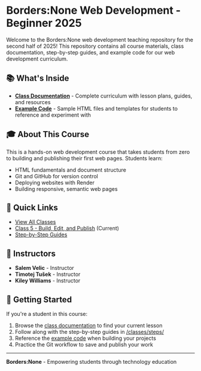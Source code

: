 # Borders:None Web Development - Beginner 2025

Welcome to the Borders:None web development teaching repository for the second half of 2025! This repository contains all course materials, class documentation, step-by-step guides, and example code for our web development curriculum.

## 📚 What's Inside

- **[Class Documentation](/classes)** - Complete curriculum with lesson plans, guides, and resources
- **[Example Code](/src)** - Sample HTML files and templates for students to reference and experiment with

## 🎓 About This Course

This is a hands-on web development course that takes students from zero to building and publishing their first web pages. Students learn:

- HTML fundamentals and document structure
- Git and GitHub for version control
- Deploying websites with Render
- Building responsive, semantic web pages

## 🚀 Quick Links

- [View All Classes](/classes/README.md)
- [Class 5 - Build, Edit, and Publish](/classes/class5-build-edit-publish.md) (Current)
- [Step-by-Step Guides](/classes/steps/)

## 👥 Instructors

- **Salem Velic** - Instructor
- **Timotej Tušek** - Instructor
- **Kiley Williams** - Instructor

## 📖 Getting Started

If you're a student in this course:

1. Browse the [class documentation](/classes) to find your current lesson
2. Follow along with the step-by-step guides in [/classes/steps/](/classes/steps/)
3. Reference the [example code](/src) when building your projects
4. Practice the Git workflow to save and publish your work

---

**Borders:None** - Empowering students through technology education
